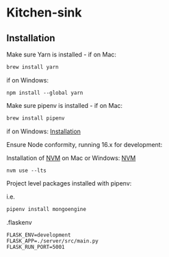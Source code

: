 # Kitchen-sink

## Installation

Make sure Yarn is installed - if on Mac:

```bash
brew install yarn
```

if on Windows:
```node
npm install --global yarn
```

Make sure pipenv is installed - if on Mac:

```bash
brew install pipenv
```
if on Windows:
[Installation](https://www.pythontutorial.net/python-basics/install-pipenv-windows/)

Ensure Node conformity, running 16.x for development:

Installation of [NVM](https://tecadmin.net/install-nvm-macos-with-homebrew/) on Mac
or Windows: [NVM](https://dev.to/skaytech/how-to-install-node-version-manager-nvm-for-windows-10-4nbi)

```node
nvm use --lts
```

Project level packages installed with pipenv:

i.e.
```python
pipenv install mongoengine
```

.flaskenv
```node
FLASK_ENV=development
FLASK_APP=./server/src/main.py
FLASK_RUN_PORT=5001
```
